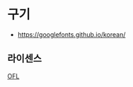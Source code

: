 # 구기
* https://googlefonts.github.io/korean/

## 라이센스
[OFL](https://scripts.sil.org/cms/scripts/page.php?site_id=nrsi&id=OFL_web)
